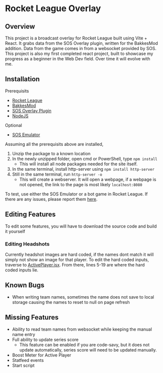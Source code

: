 # Rocket League Overlay

## Overview

This project is a broadcast overlay for Rocket League built using Vite + React. It grabs data from the SOS Overlay plugin, written for the BakkesMod addition. Data from the game comes in from a websocket provided by SOS. This project is also my first completed react project, built to showcase my progress as a beginner in the Web Dev field. Over time it will evolve with me.

## Installation

  Prerequisits
   - [Rocket League](https://www.rocketleague.com/)
   - [BakkesMod](https://www.bakkesmod.com/)
   - [SOS Overlay Plugin](https://gitlab.com/bakkesplugins/sos/sos-plugin)
   - [NodeJS](https://nodejs.org/en)
  
  Optional
   - [SOS Emulator](https://github.com/pharuxtan/sos-emulator)

Assuming all the prerequisits above are installed,
   1. Unzip the package to a known location
   2. In the newly unzipped folder, open cmd or PowerShell, type `npm install`
      - This will install all node packages needed for the site itself.
   3. In the same terminal, install http-server using `npm install http-server`
   4. Still in the same terminal, run `http-server -o`
      - This will create a webserver. It will open a webpage, if a webpage is not opened, the link to the page is most likely `localhost:8080` 

   To test, use either the SOS Emulator or a bot game in Rocket League. If there are any issues, please report them [here](https://github.com/WGuethlein/RLOverlay/issues/new).

## Editing Features
   To edit some features, you will have to download the source code and build it yourself

### Editing Headshots
   Currently headshot images are hard coded, if the names dont match it will simply not show an image for that player. To edit the hard coded inputs, traverse to [ActivePlayer.jsx](https://github.com/WGuethlein/RLOverlay/blob/main/src/components/ActivePlayer/ActivePlayer.jsx). From there, lines 5-19 are where the hard coded inputs lie. 




## Known Bugs
 - When writing team names, sometimes the name does not save to local storage causing the names to reset to null on page refresh

## Missing Features
 - Ability to read team names from websocket while keeping the manual name entry
 - Full ability to update series score
    - This feature can be enabled if you are code-savy, but it does not update automatically, series score will need to be updated manually.
 - Boost Meter for Active Player
 - Statfeed events
 - Start script